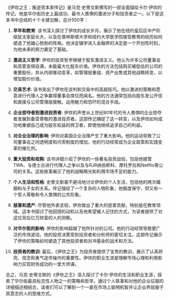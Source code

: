 《伊坎之王：叛逆资本家传记》是马克·史蒂文斯撰写的一部全面描绘卡尔·伊坎的传记，他是华尔街历史上最成功、最令人畏惧的激进分子和投资者之一。以下是这本书中总结的十个关键见解，总计550字：

1. **早年和教育**: 该书深入探讨了伊坎的成长岁月，展示了他在纽约皇后区中产阶级犹太家庭长大，以及在普林斯顿大学和纽约大学医学院接受教育的经历如何塑造了他雄心勃勃的性格。他决定辍学进入金融界的决定是一个开创性时刻，为他未来的努力奠定了基础。

2. **激进主义哲学**: 伊坎的投资哲学根植于股东激进主义。他认为许多公司董事会和高管变得自满，未能最大化股东价值。伊坎的方法包括购买被低估的公司的重要股份，并从内部推动变革，如管理层重组、资产出售或其他战略转变，以增加股价价值。

3. **交易艺术**: 该书突出了伊坎在谈判和交易中的高超技巧。他以激进的策略和愿意进行代理人之争赢得董事会席位而闻名。他的方法通常包括向股东发公开信和直接与公司管理层接触，运用魅力和恐吓的混合手段。

4. **企业掠夺者到激进投资者**: 伊坎的声誉从上世纪80年代的令人畏惧的企业掠夺者发展到备受尊敬的激进投资者。这部传记捕捉了这一转变，以及伊坎如何成功地重塑自己成为股东权益的捍卫者，即使他继续追求自己的利益。

5. **对企业治理的影响**: 伊坎对美国企业治理产生了重大影响。他的运动导致了公司董事会之间透明度和问责制度的增加，他的行动经常成为企业政策和实践变革的催化剂。

6. **重大投资和收购**: 该书详细介绍了伊坎的一些著名投资战役，包括他接管TWA、与德士古进行代理人之争以及与RJR纳伯斯科、摩托罗拉和Netflix等公司的关系。这些故事展示了他的战略眼光和利用市场不足的能力。

7. **个人生活和性格**: 史蒂文斯毫不避讳地讨论伊坎的个人生活，包括他的两次婚姻和与子女的关系。传记描绘了一个复杂的人物形象，他极度保守，但又有一个受人尊敬和令人畏惧的公共形象。

8. **慈善和遗产**: 尽管他外表坚韧，伊坎做出了重大的慈善贡献，特别是在教育领域。这本书探讨了他回馈的动机以及他希望被人记住的方式，为读者提供了对这位背后亿万财富的人的洞察。

9. **对华尔街的影响**: 伊坎的影响超越了他所针对的公司。他的行动经常导致更广泛的市场波动，他的投资决策受到投资者和分析师的密切关注。这部传记展示了伊坎的策略如何塑造了其他投资者和对冲基金的战术和方法。

10. **投资者的教训**: 最后，《伊坎之王》为投资者提供了宝贵的教训，展示了认真研究、信念和勇气逆市操作的重要性。伊坎的职业生涯是理解市场心理和利用影响力实现财务成功的一堂大师课。

总之，马克·史蒂文斯的《伊坎之王》深入探讨了卡尔·伊坎的生活和职业生涯，探索了华尔街最具标志性人物之一的策略和哲学。通过个人轶事和对他的企业征服的详细描述相结合，读者们可以了解到一个一直在市场上聪明机智并让企业界屈服于其意志的人的思维方式。